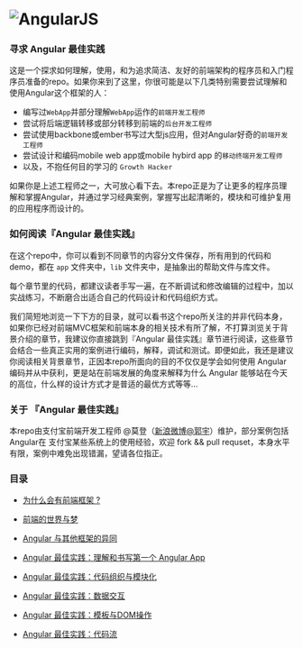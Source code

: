 ![AngularJS](http://angularjs.org/img/AngularJS-large.png)
=========

### 寻求 Angular 最佳实践

这是一个探求如何理解，使用，和为追求简洁、友好的前端架构的程序员和入门程序员准备的repo。如果你来到了这里，你很可能是以下几类特别需要尝试理解和使用Angular这个框架的人：

- 编写过`WebApp`并部分理解`WebApp`运作的`前端开发工程师`
- 尝试将后端逻辑转移或部分转移到前端的`后台开发工程师`
- 尝试使用backbone或ember书写过大型js应用，但对Angular好奇的`前端开发工程师`
- 尝试设计和编码mobile web app或mobile hybird app 的`移动终端开发工程师`
- 以及，不抱任何目的学习的 `Growth Hacker`

如果你是上述工程师之一，大可放心看下去。本repo正是为了让更多的程序员理解和掌握Angular，并通过学习经典案例，掌握写出起清晰的，模块和可维护复用的应用程序而设计的。

### 如何阅读『Angular 最佳实践』

在这个repo中，你可以看到不同章节的内容分文件保存，所有用到的代码和demo，都在 `app` 文件夹中，`lib` 文件夹中，是抽象出的帮助文件与库文件。

每个章节里的代码，都建议读者手写一遍，在不断调试和修改编辑的过程中，加以实战练习，不断磨合出适合自己的代码设计和代码组织方式。

我们简短地浏览一下下方的目录，就可以看书这个repo所关注的并非代码本身，如果你已经对前端MVC框架和前端本身的相关技术有所了解，不打算浏览关于背景介绍的章节，我建议你直接跳到『Angular 最佳实践』章节进行阅读，这些章节会结合一些真正实用的案例进行编码，解释，调试和测试。即便如此，我还是建议你阅读相关背景章节，正因本repo所面向的目的不仅仅是学会如何使用 Angular 编码并从中获利，更是站在前端发展的角度来解释为什么 Angular 能够站在今天的高位，什么样的设计方式才是普适的最优方式等等...

### 关于 『Angular 最佳实践』

本repo由支付宝前端开发工程师 @莫登（[新浪微博@郭宇](http://weibo.com/137601206)）维护，部分案例包括Angular在 支付宝某些系统上的使用经验，欢迎 fork && pull requset，本身水平有限，案例中难免出现错漏，望请各位指正。

### 目录

- [为什么会有前端框架 ?](https://github.com/turingou/Angular-Best-Practices/blob/master/articles/%E4%B8%BA%E4%BB%80%E4%B9%88%E4%BC%9A%E6%9C%89%E5%89%8D%E7%AB%AF%E6%A1%86%E6%9E%B6.md) 

- [前端的世界与梦](https://github.com/turingou/Angular-Best-Practices/blob/master/articles/%E5%89%8D%E7%AB%AF%E7%9A%84%E4%B8%96%E7%95%8C%E4%B8%8E%E6%A2%A6.md)

- [Angular 与其他框架的异同](https://github.com/turingou/Angular-Best-Practices/blob/master/articles/Angular%20%E4%B8%8E%E5%85%B6%E4%BB%96%E6%A1%86%E6%9E%B6%E7%9A%84%E5%BC%82%E5%90%8C.md)

- [Angular 最佳实践：理解和书写第一个 Angular App](https://github.com/turingou/Angular-Best-Practices/blob/master/articles/Angular%E6%9C%80%E4%BD%B3%E5%AE%9E%E8%B7%B5%EF%BC%9A%E7%90%86%E8%A7%A3%E5%92%8C%E4%B9%A6%E5%86%99%E7%AC%AC%E4%B8%80%E4%B8%AA%20Angular%20App.md)

- [Angular 最佳实践：代码组织与模块化](https://github.com/turingou/Angular-Best-Practices/blob/master/articles/Angular%E6%9C%80%E4%BD%B3%E5%AE%9E%E8%B7%B5%EF%BC%9A%E4%BB%A3%E7%A0%81%E7%BB%84%E7%BB%87%E4%B8%8E%E6%A8%A1%E5%9D%97%E5%8C%96.md)

- [Angular 最佳实践：数据交互](https://github.com/turingou/Angular-Best-Practices/blob/master/articles/Angular%E6%9C%80%E4%BD%B3%E5%AE%9E%E8%B7%B5%EF%BC%9A%E6%95%B0%E6%8D%AE%E4%BA%A4%E4%BA%92.md)

- [Angular 最佳实践：模板与DOM操作](https://github.com/turingou/Angular-Best-Practices/blob/master/articles/Angular%E6%9C%80%E4%BD%B3%E5%AE%9E%E8%B7%B5%EF%BC%9A%E6%A8%A1%E6%9D%BF%E4%B8%8EDOM%E6%93%8D%E4%BD%9C.md)

- [Angular 最佳实践：代码流](https://github.com/turingou/Angular-Best-Practices/blob/master/articles/Angular%E6%9C%80%E4%BD%B3%E5%AE%9E%E8%B7%B5%EF%BC%9A%E4%BB%A3%E7%A0%81%E6%B5%81.md)



